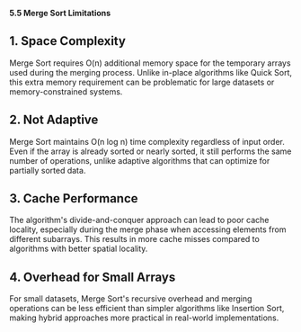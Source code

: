 **5.5 Merge Sort Limitations**

## 1. Space Complexity
Merge Sort requires O(n) additional memory space for the temporary arrays used during the merging process. Unlike in-place algorithms like Quick Sort, this extra memory requirement can be problematic for large datasets or memory-constrained systems.

## 2. Not Adaptive
Merge Sort maintains O(n log n) time complexity regardless of input order. Even if the array is already sorted or nearly sorted, it still performs the same number of operations, unlike adaptive algorithms that can optimize for partially sorted data.

## 3. Cache Performance
The algorithm's divide-and-conquer approach can lead to poor cache locality, especially during the merge phase when accessing elements from different subarrays. This results in more cache misses compared to algorithms with better spatial locality.

## 4. Overhead for Small Arrays
For small datasets, Merge Sort's recursive overhead and merging operations can be less efficient than simpler algorithms like Insertion Sort, making hybrid approaches more practical in real-world implementations.